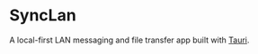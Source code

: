 # SyncLan

A local-first LAN messaging and file transfer app built with [Tauri](https://tauri.app/).
